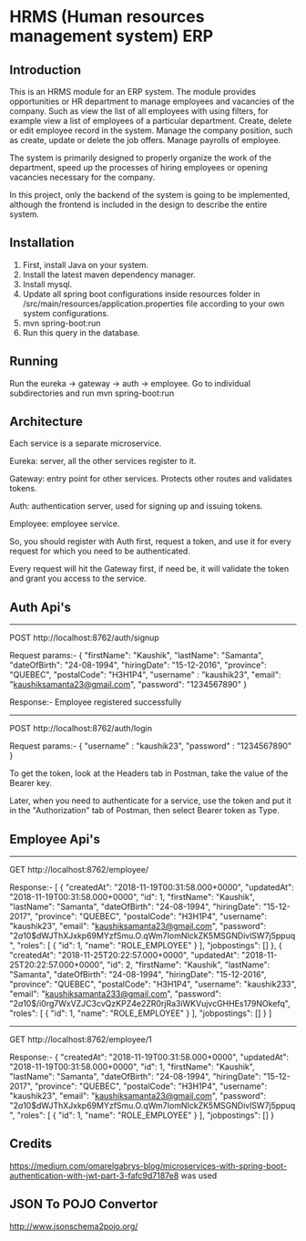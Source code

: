 # HRMS (Human resources management system) ERP

## Introduction

This is an HRMS module for an ERP system. The module provides opportunities or HR department to manage employees and vacancies of the company. Such as view the list of all employees with using filters, for example view a list of employees of a particular department. Create, delete or edit employee record in the system. Manage the company position, such as create, update or delete the job offers. Manage payrolls of employee.  

 

The system is primarily designed to properly organize the work of the department, speed up the processes of hiring employees or opening vacancies necessary for the company. 

 

In this project, only the backend of the system is going to be implemented, although the frontend is included in the design to describe the entire system. 

## Installation

1) First, install Java on your system.
2) Install the latest maven dependency manager.
3) Install mysql.
4) Update all spring boot configurations inside resources folder in 
    /src/main/resources/application.properties file according to your own system configurations.
5) mvn spring-boot:run
6) Run this query in the database.

  
## Running

Run the eureka -> gateway -> auth -> employee.
Go to individual subdirectories and run 
mvn spring-boot:run

## Architecture

Each service is a separate microservice.

Eureka: server, all the other services register to it.

Gateway: entry point for other services. Protects other routes and validates tokens.

Auth: authentication server, used for signing up and issuing tokens.

Employee: employee service.

So, you should register with Auth first, request a token, and use it for every request for which you need to be authenticated.

Every request will hit the Gateway first, if need be, it will validate the token and grant you access to the service.

## Auth Api's
  ***************************************************************************************
  POST
  http://localhost:8762/auth/signup
  
  Request params:- 
  {
    "firstName": "Kaushik",
    "lastName": "Samanta",
    "dateOfBirth": "24-08-1994",
    "hiringDate": "15-12-2016",
    "province": "QUEBEC",
    "postalCode": "H3H1P4",
    "username" : "kaushik23",
    "email": "kaushiksamanta23@gmail.com",
    "password": "1234567890"
  }
  
  Response:-
  Employee registered successfully
 
  ****************************************************************************************
  POST
  http://localhost:8762/auth/login

  Request params:- 
  {
   "username" : "kaushik23",
   "password" : "1234567890"
  }
  
  To get the token, look at the Headers tab in Postman, take the value of the Bearer key.

  Later, when you need to authenticate for a service, use the token and put it in the "Authorization" tab of Postman, then select Bearer token as Type.
  
 ## Employee Api's
 
  *****************************************************************************************
  GET
  http://localhost:8762/employee/
  
  Response:-
  [
    {
        "createdAt": "2018-11-19T00:31:58.000+0000",
        "updatedAt": "2018-11-19T00:31:58.000+0000",
        "id": 1,
        "firstName": "Kaushik",
        "lastName": "Samanta",
        "dateOfBirth": "24-08-1994",
        "hiringDate": "15-12-2017",
        "province": "QUEBEC",
        "postalCode": "H3H1P4",
        "username": "kaushik23",
        "email": "kaushiksamanta23@gmail.com",
        "password": "$2a$10$dWJThXJxkp69MYzfSmu.O.qWm7IomNIckZK5MSGNDivlSW7j5ppuq",
        "roles": [
            {
                "id": 1,
                "name": "ROLE_EMPLOYEE"
            }
        ],
        "jobpostings": []
    },
    {
        "createdAt": "2018-11-25T20:22:57.000+0000",
        "updatedAt": "2018-11-25T20:22:57.000+0000",
        "id": 2,
        "firstName": "Kaushik",
        "lastName": "Samanta",
        "dateOfBirth": "24-08-1994",
        "hiringDate": "15-12-2016",
        "province": "QUEBEC",
        "postalCode": "H3H1P4",
        "username": "kaushik233",
        "email": "kaushiksamanta233@gmail.com",
        "password": "$2a$10$/i0rg7WxVZJC3cvQzKPZ4e2ZR0rjRa3iWKVujvcGHHEs179NOkefq",
        "roles": [
            {
                "id": 1,
                "name": "ROLE_EMPLOYEE"
            }
        ],
        "jobpostings": []
    }
  ]
  
  ************************************************************************************************
  GET
  http://localhost:8762/employee/1
  
  Response:-
  {
    "createdAt": "2018-11-19T00:31:58.000+0000",
    "updatedAt": "2018-11-19T00:31:58.000+0000",
    "id": 1,
    "firstName": "Kaushik",
    "lastName": "Samanta",
    "dateOfBirth": "24-08-1994",
    "hiringDate": "15-12-2017",
    "province": "QUEBEC",
    "postalCode": "H3H1P4",
    "username": "kaushik23",
    "email": "kaushiksamanta23@gmail.com",
    "password": "$2a$10$dWJThXJxkp69MYzfSmu.O.qWm7IomNIckZK5MSGNDivlSW7j5ppuq",
    "roles": [
        {
            "id": 1,
            "name": "ROLE_EMPLOYEE"
        }
    ],
    "jobpostings": []
  }
 
  ## Credits
  
  https://medium.com/omarelgabrys-blog/microservices-with-spring-boot-authentication-with-jwt-part-3-fafc9d7187e8 was used
  
  ## JSON To POJO Convertor
  http://www.jsonschema2pojo.org/
